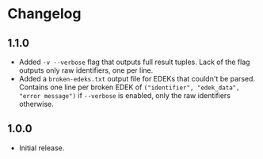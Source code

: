 # Changelog

## 1.1.0

- Added `-v --verbose` flag that outputs full result tuples. Lack of the flag outputs only raw identifiers, one per line.
- Added a `broken-edeks.txt` output file for EDEKs that couldn't be parsed. Contains one line per broken EDEK of
  `("identifier", "edek_data", "error message")` if `--verbose` is enabled, only the raw identifiers otherwise.

## 1.0.0

- Initial release.
